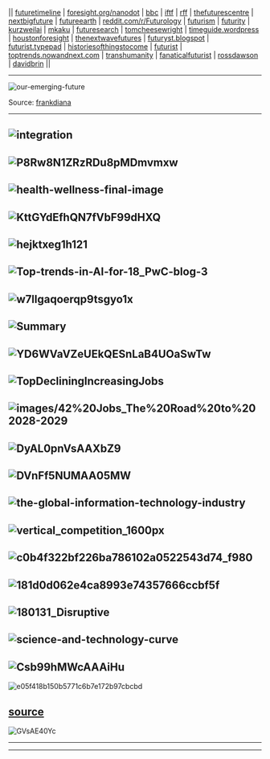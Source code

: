 

|| [futuretimeline](https://www.futuretimeline.net/latest.htm)
| [foresight.org/nanodot](https://foresight.org/nanodot-blog/)
| [bbc](http://www.bbc.com/future) 
| [iftf](http://www.iftf.org/our-work/people-technology/) 
| [rff](https://www.rff.org/) 
| [thefuturescentre](https://thefuturescentre.org/)
| [nextbigfuture](https://www.nextbigfuture.com/page/2)
| [futureearth](http://www.futureearth.org/)
| [reddit.com/r/Futurology](https://www.reddit.com/r/Futurology/top/)
| [futurism](https://futurism.com/)
| [futurity](https://www.futurity.org/)
| [kurzweilai](https://www.kurzweilai.net/)
| [mkaku](http://mkaku.org/)
| [futuresearch](http://www.futuresearch.com/category/articles/)
| [tomcheesewright](https://tomcheesewright.com/blog/)
| [timeguide.wordpress](https://timeguide.wordpress.com/)
| [houstonforesight](https://www.houstonforesight.org/)
| [thenextwavefutures](https://thenextwavefutures.wordpress.com/)
| [futuryst.blogspot](https://futuryst.blogspot.com/)
| [futurist.typepad](https://futurist.typepad.com/)
| [historiesofthingstocome](http://historiesofthingstocome.blogspot.com/)
| [futurist](https://www.futurist.com/)
| [toptrends.nowandnext.com](https://toptrends.nowandnext.com/)
| [transhumanity](http://transhumanity.net/)
| [fanaticalfuturist](https://www.fanaticalfuturist.com/)
| [rossdawson](https://rossdawson.com/blog/)
| [davidbrin](http://davidbrin.blogspot.com/)
||

------------------

![our-emerging-future](https://frankdiana.files.wordpress.com/2018/07/our-emerging-future.png?w=2000)

Source: [frankdiana](https://frankdiana.net/2018/07/24/republic-2-0-added-to-emerging-future-visual/)

-------------
![integration](https://www.researchgate.net/profile/Eitan_Frachtenberg/publication/273835323/figure/fig1/AS:614292890058762@1523470246574/Visual-interpretation-of-the-23-technologies-and-their-seamless-integration-The.png)
---------
![P8Rw8N1ZRzRDu8pMDmvmxw](https://cdn-images-1.medium.com/max/1200/1*P8Rw8N1ZRzRDu8pMDmvmxw.png)
------
![health-wellness-final-image](https://ww2.frost.com/wp-content/uploads/2019/04/health-wellness-final-image.png)
---------
![KttGYdEfhQN7fVbF99dHXQ](https://cdn-images-1.medium.com/max/1600/1*KttGYdEfhQN7fVbF99dHXQ.jpeg)
---------
![hejktxeg1h121](https://i.redd.it/hejktxeg1h121.jpg)
---------
![Top-trends-in-AI-for-18_PwC-blog-3](https://www.blog.it2industry.de/wp-content/uploads/2018/02/Top-trends-in-AI-for-18_PwC-blog-3.jpg)
---------
![w7llgaqoerqp9tsgyo1x](http://res.cloudinary.com/keystone-demo/image/upload/c_fit,f_auto/v1519658536/w7llgaqoerqp9tsgyo1x.png)
---------
![Summary](https://synbiobeta.com/wp-content/uploads/2018/01/18-for-2018-Executive-Summary-740x416.png)
---------
![YD6WVaVZeUEkQESnLaB4UOaSwTw](https://learnwithpanda.com/wp-content/uploads/2018/10/2-1.png)
----------
![TopDecliningIncreasingJobs](http://danielschristian.com/learning-ecosystems/wp-content/uploads/2019/01/TopDecliningIncreasingJobs-2018.jpg)
---------
![images/42%20Jobs_The%20Road%20to%202028-2029](https://www.cognizant.com/content/dam/Cognizant_Dotcom/images/42%20Jobs_The%20Road%20to%202028-2029.jpg)
---------
![DyAL0pnVsAAXbZ9](https://pbs.twimg.com/media/DyAL0pnVsAAXbZ9.jpg:large)
---------
![DVnFf5NUMAA05MW](https://pbs.twimg.com/media/DVnFf5NUMAA05MW.jpg)
---------
![the-global-information-technology-industry](https://www.comptia.org/images/default-source/researchreports/it-industry-outlook-2019/the-global-information-technology-industry.png?sfvrsn=2)
---------
![vertical_competition_1600px](https://cdn.chiefmartec.com/wp-content/uploads/2016/11/vertical_competition_1600px.jpg)
---------
![c0b4f322bf226ba786102a0522543d74_f980](https://cdn.fs.turtl.co/6oJ8ZsDRVC9VjeyTTxSK)
---------
![181d0d062e4ca8993e74357666ccbf5f](https://i.pinimg.com/originals/18/1d/0d/181d0d062e4ca8993e74357666ccbf5f.jpg)
---------
![180131_Disruptive](https://toptrends.nowandnext.com/wp-content/uploads/2018/03/180131_Disruptive-Tech.png)
---------
![science-and-technology-curve](https://frankdiana.files.wordpress.com/2018/04/science-and-technology-curve.png?w=2000)
---------
![Csb99hMWcAAAiHu](https://pbs.twimg.com/media/Csb99hMWcAAAiHu.jpg)
---------
![e05f418b150b5771c6b7e172b97cbcbd](https://i.pinimg.com/originals/e0/5f/41/e05f418b150b5771c6b7e172b97cbcbd.jpg)

[source](https://toptrends.nowandnext.com/wp-content/uploads/2014/06/EmergingScienceTech-5.pdf)
------------
![GVsAE40Yc](https://pbs.twimg.com/media/DkzuX-GVsAE40Yc.jpg)

------------
---
